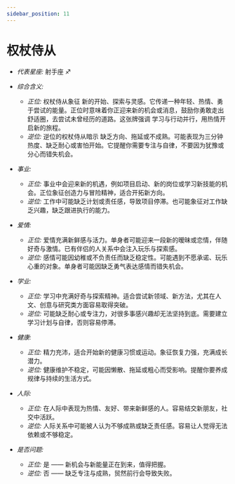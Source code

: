 ```yaml
---
sidebar_position: 11
---
```


# 权杖侍从

- *代表星座:* 射手座 ♐️
- *综合含义:* 
  - *正位:* 权杖侍从象征 新的开始、探索与灵感。它传递一种年轻、热情、勇于尝试的能量。正位时意味着你正迎来新的机会或消息，鼓励你勇敢走出舒适圈，去尝试未曾经历的道路。这张牌强调 学习与行动并行，用热情开启新的旅程。
  - *逆位:* 逆位的权杖侍从暗示 缺乏方向、拖延或不成熟。可能表现为三分钟热度、缺乏耐心或害怕开始。它提醒你需要专注与自律，不要因为犹豫或分心而错失机会。
    
- *事业:* 
  - *正位:* 事业中会迎来新的机遇，例如项目启动、新的岗位或学习新技能的机会。正位象征创造力与冒险精神，适合开拓新方向。
  - *逆位:* 工作中可能缺乏计划或责任感，导致项目停滞。也可能象征对工作缺乏兴趣，缺乏跟进执行的能力。
    
- *爱情:* 
  - *正位:* 爱情充满新鲜感与活力。单身者可能迎来一段新的暧昧或恋情，伴随好奇与激情。已有伴侣的人关系中会注入玩乐与探索感。
  - *逆位:* 感情可能因幼稚或不负责任而缺乏稳定性。可能遇到不愿承诺、玩乐心重的对象。单身者可能因缺乏勇气表达感情而错失机会。
    
- *学业:* 
  - *正位:* 学习中充满好奇与探索精神。适合尝试新领域、新方法，尤其在人文、创意与研究类方面容易取得突破。
  - *逆位:* 可能缺乏耐心或专注力，对很多事感兴趣却无法坚持到底。需要建立学习计划与自律，否则容易停滞。
    
- *健康:* 
  - *正位:* 精力充沛，适合开始新的健康习惯或运动。象征恢复力强，充满成长潜力。
  - *逆位:* 健康维护不稳定，可能因懒散、拖延或粗心而受影响。提醒你要养成规律与持续的生活方式。
    
- *人际:* 
  - *正位:* 在人际中表现为热情、友好、带来新鲜感的人。容易结交新朋友，社交中活跃。
  - *逆位:* 人际关系中可能被人认为不够成熟或缺乏责任感。容易让人觉得无法依赖或不够稳定。

    
- *是否问题:* 
  - *正位:* 是 —— 新机会与新能量正在到来，值得把握。
  - *逆位:* 否 —— 缺乏专注与成熟，贸然前行会导致失败。
